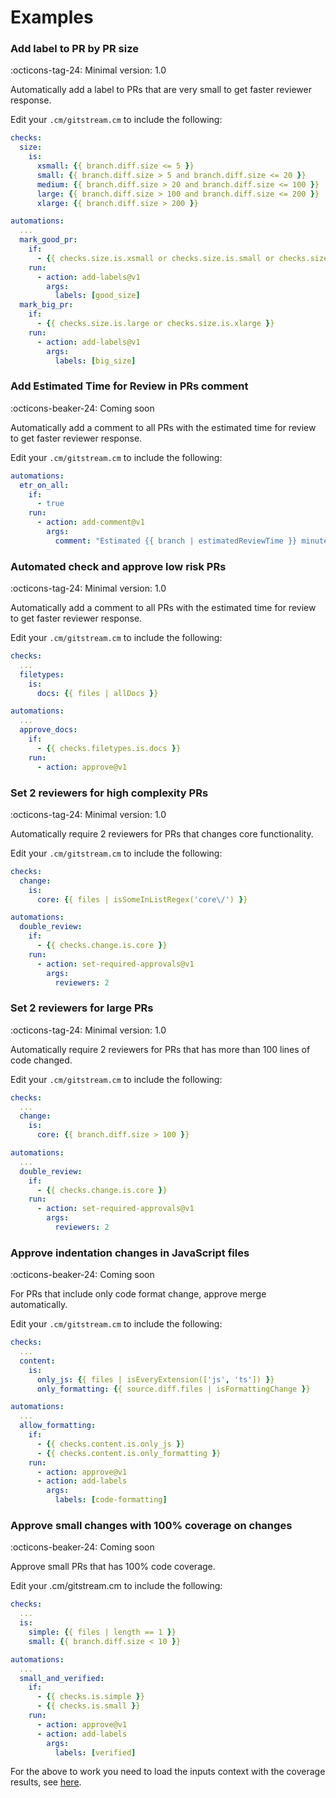 # Examples

### Add label to PR by PR size

:octicons-tag-24: Minimal version: 1.0

Automatically add a label to PRs that are very small to get faster reviewer response.

Edit your `.cm/gitstream.cm` to include the following:

```yaml
checks:
  size:
    is:
      xsmall: {{ branch.diff.size <= 5 }}
      small: {{ branch.diff.size > 5 and branch.diff.size <= 20 }}
      medium: {{ branch.diff.size > 20 and branch.diff.size <= 100 }}
      large: {{ branch.diff.size > 100 and branch.diff.size <= 200 }}
      xlarge: {{ branch.diff.size > 200 }}

automations:
  ...
  mark_good_pr:
    if:
      - {{ checks.size.is.xsmall or checks.size.is.small or checks.size.is.medium }}
    run:
      - action: add-labels@v1
        args:
          labels: [good_size]
  mark_big_pr:
    if:
      - {{ checks.size.is.large or checks.size.is.xlarge }}
    run:
      - action: add-labels@v1
        args:
          labels: [big_size]
```

### Add Estimated Time for Review in PRs comment 

:octicons-beaker-24: Coming soon

Automatically add a comment to all PRs with the estimated time for review to get faster reviewer response.

Edit your `.cm/gitstream.cm` to include the following:

```yaml
automations:
  etr_on_all:
    if:
      - true
    run:
      - action: add-comment@v1
        args:
          comment: "Estimated {{ branch | estimatedReviewTime }} minutes to review"
```

### Automated check and approve low risk PRs 

:octicons-tag-24: Minimal version: 1.0

Automatically add a comment to all PRs with the estimated time for review to get faster reviewer response.

Edit your `.cm/gitstream.cm` to include the following:

```yaml
checks:
  ...
  filetypes:
    is:
      docs: {{ files | allDocs }}

automations:
  ...
  approve_docs:
    if:
      - {{ checks.filetypes.is.docs }}
    run:
      - action: approve@v1
```

### Set 2 reviewers for high complexity PRs 

:octicons-tag-24: Minimal version: 1.0

Automatically require 2 reviewers for PRs that changes core functionality.

Edit your `.cm/gitstream.cm` to include the following:

```yaml
checks:
  change:
    is:
      core: {{ files | isSomeInListRegex('core\/') }}

automations:
  double_review:
    if:
      - {{ checks.change.is.core }}
    run:
      - action: set-required-approvals@v1
        args:
          reviewers: 2
```

### Set 2 reviewers for large PRs 

:octicons-tag-24: Minimal version: 1.0

Automatically require 2 reviewers for PRs that has more than 100 lines of code changed.

Edit your `.cm/gitstream.cm` to include the following:

```yaml
checks:
  ...
  change:
    is:
      core: {{ branch.diff.size > 100 }}

automations:
  ...
  double_review:
    if:
      - {{ checks.change.is.core }}
    run:
      - action: set-required-approvals@v1
        args:
          reviewers: 2
```

### Approve indentation changes in JavaScript files 

:octicons-beaker-24: Coming soon

For PRs that include only code format change, approve merge automatically.

Edit your `.cm/gitstream.cm` to include the following:

```yaml
checks:
  ...
  content:
    is:
      only_js: {{ files | isEveryExtension(['js', 'ts']) }}
      only_formatting: {{ source.diff.files | isFormattingChange }}

automations:
  ...
  allow_formatting:
    if:
      - {{ checks.content.is.only_js }}
      - {{ checks.content.is.only_formatting }}
    run:
      - action: approve@v1
      - action: add-labels
        args:
          labels: [code-formatting]

```

### Approve small changes with 100% coverage on changes 

:octicons-beaker-24: Coming soon

Approve small PRs that has 100% code coverage.

Edit your .cm/gitstream.cm to include the following:

```yaml
checks:
  ...
  is:
    simple: {{ files | length == 1 }}
    small: {{ branch.diff.size < 10 }}

automations:
  ...
  small_and_verified:
    if:
      - {{ checks.is.simple }}
      - {{ checks.is.small }}
    run:
      - action: approve@v1
      - action: add-labels
        args:
          labels: [verified]

```

For the above to work you need to load the inputs context with the coverage results, see [here](22_custom-context.md).
